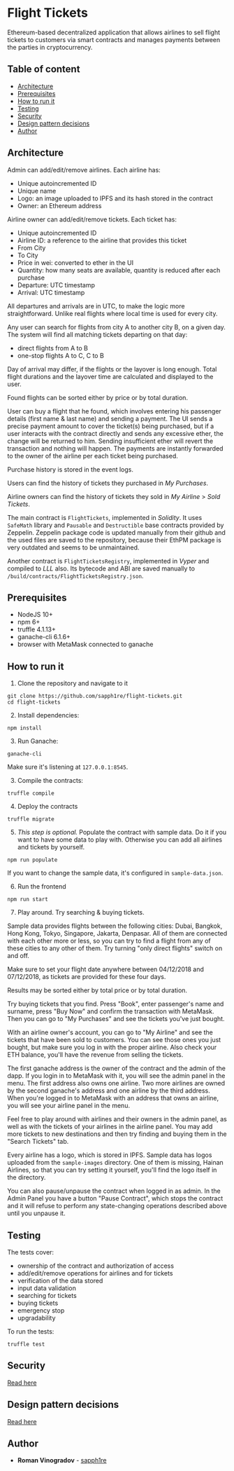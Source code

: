 # Flight Tickets

Ethereum-based decentralized application that allows airlines to sell flight tickets to customers via smart contracts and manages payments between the parties in cryptocurrency.

## Table of content

- [Architecture](#architecture)
- [Prerequisites](#prerequisites)
- [How to run it](#how-to-run-it)
- [Testing](#testing)
- [Security](#security)
- [Design pattern decisions](#design-pattern-decisions)
- [Author](#author)

## Architecture

Admin can add/edit/remove airlines. Each airline has:
* Unique autoincremented ID
* Unique name
* Logo: an image uploaded to IPFS and its hash stored in the contract
* Owner: an Ethereum address

Airline owner can add/edit/remove tickets. Each ticket has:
* Unique autoincremented ID
* Airline ID: a reference to the airline that provides this ticket
* From City
* To City
* Price in wei: converted to ether in the UI
* Quantity: how many seats are available, quantity is reduced after each purchase
* Departure: UTC timestamp
* Arrival: UTC timestamp

All departures and arrivals are in UTC, to make the logic more straightforward. Unlike real flights where local time is used for every city.

Any user can search for flights from city A to another city B, on a given day. The system will find all matching tickets departing on that day:
* direct flights from A to B
* one-stop flights A to C, C to B

Day of arrival may differ, if the flights or the layover is long enough. Total flight durations and the layover time are calculated and displayed to the user.

Found flights can be sorted either by price or by total duration.

User can buy a flight that he found, which involves entering his passenger details (first name & last name) and sending a payment. The UI sends a precise payment amount to cover the ticket(s) being purchased, but if a user interacts with the contract directly and sends any excessive ether, the change will be returned to him. Sending insufficient ether will revert the transaction and nothing will happen. The payments are instantly forwarded to the owner of the airline per each ticket being purchased.

Purchase history is stored in the event logs.

Users can find the history of tickets they purchased in *My Purchases*.

Airline owners can find the history of tickets they sold in *My Airline* > *Sold Tickets*.

The main contract is `FlightTickets`, implemented in *Solidity*. It uses `SafeMath` library and `Pausable` and `Destructible` base contracts provided by Zeppelin. Zeppelin package code is updated manually from their github and the used files are saved to the repository, because their EthPM package is very outdated and seems to be unmaintained.

Another contract is `FlightTicketsRegistry`, implemented in *Vyper* and compiled to *LLL* also. Its bytecode and ABI are saved manually to `/build/contracts/FlightTicketsRegistry.json`.

## Prerequisites

* NodeJS 10+
* npm 6+
* truffle 4.1.13+
* ganache-cli 6.1.6+
* browser with MetaMask connected to ganache

## How to run it

1. Clone the repository and navigate to it
```
git clone https://github.com/sapph1re/flight-tickets.git
cd flight-tickets
```

2. Install dependencies:

```
npm install
```

3. Run Ganache:

```
ganache-cli
```

Make sure it's listening at `127.0.0.1:8545`.

3. Compile the contracts:

```
truffle compile
```

4. Deploy the contracts

```
truffle migrate
```

5. *This step is optional.* Populate the contract with sample data. Do it if you want to have some data to play with. Otherwise you can add all airlines and tickets by yourself.

```
npm run populate
```

If you want to change the sample data, it's configured in `sample-data.json`.

6. Run the frontend

```
npm run start
```

7. Play around. Try searching & buying tickets.

Sample data provides flights between the following cities: Dubai, Bangkok, Hong Kong, Tokyo, Singapore, Jakarta, Denpasar. All of them are connected with each other more or less, so you can try to find a flight from any of these cities to any other of them. Try turning "only direct flights" switch on and off.

Make sure to set your flight date anywhere between 04/12/2018 and 07/12/2018, as tickets are provided for these four days.

Results may be sorted either by total price or by total duration.

Try buying tickets that you find. Press "Book", enter passenger's name and surname, press "Buy Now" and confirm the transaction with MetaMask. Then you can go to "My Purchases" and see the tickets you've just bought.

With an airline owner's account, you can go to "My Airline" and see the tickets that have been sold to customers. You can see those ones you just bought, but make sure you log in with the proper airline. Also check your ETH balance, you'll have the revenue from selling the tickets.

The first ganache address is the owner of the contract and the admin of the dapp. If you login in to MetaMask with it, you will see the admin panel in the menu. The first address also owns one airline. Two more airlines are owned by the second ganache's address and one airline by the third address. When you're logged in to MetaMask with an address that owns an airline, you will see your airline panel in the menu.

Feel free to play around with airlines and their owners in the admin panel, as well as with the tickets of your airlines in the airline panel. You may add more tickets to new destinations and then try finding and buying them in the "Search Tickets" tab.

Every airline has a logo, which is stored in IPFS. Sample data has logos uploaded from the `sample-images` directory. One of them is missing, Hainan Airlines, so that you can try setting it yourself, you'll find the logo itself in the directory.

You can also pause/unpause the contract when logged in as admin. In the Admin Panel you have a button "Pause Contract", which stops the contract and it will refuse to perform any state-changing operations described above until you unpause it.

## Testing

The tests cover:
* ownership of the contract and authorization of access
* add/edit/remove operations for airlines and for tickets
* verification of the data stored
* input data validation
* searching for tickets
* buying tickets
* emergency stop
* upgradability

To run the tests:
```
truffle test
```

## Security

[Read here](avoiding_common_attacks.md)


## Design pattern decisions

[Read here](design_pattern_decisions.md)

## Author

* **Roman Vinogradov** - [sapph1re](https://github.com/sapph1re)
